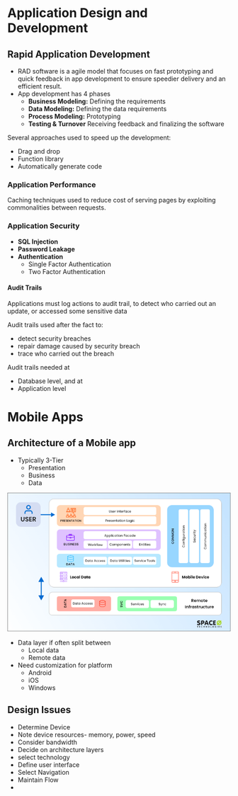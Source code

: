 # Application Design and Development
## Rapid Application Development
- RAD software is a agile model that focuses on fast prototyping and quick feedback in app development to ensure speedier delivery and an efficient result.
- App development has 4 phases
  - **Business Modeling:** Defining the requirements
  - **Data Modeling:** Defining the data requirements
  - **Process Modeling:** Prototyping
  - **Testing & Turnover** Receiving feedback and finalizing the software

Several approaches used to speed up the development:
- Drag and drop 
- Function library
- Automatically generate code

### Application Performance
Caching techniques used to reduce cost of serving pages by exploiting commonalities between requests.

### Application Security
- **SQL Injection**
- **Password Leakage**
- **Authentication**
  - Single Factor Authentication
  - Two Factor Authentication

#### Audit Trails
Applications must log actions to audit trail, to detect who carried out an update, or accessed some sensitive data

Audit trails used after the fact to:
- detect security breaches
- repair damage caused by security breach 
- trace who carried out the breach

Audit trails needed at
- Database level, and at
- Application level

# Mobile Apps
## Architecture of a Mobile app
- Typically 3-Tier
  - Presentation
  - Business
  - Data

![alt text](images/image.png)
- Data layer if often split between
  - Local data
  - Remote data
- Need customization for platform
  - Android
  - iOS
  - Windows


## Design Issues
- Determine Device
- Note device resources- memory, power, speed
- Consider bandwidth
- Decide on architecture layers
- select technology
- Define user interface
- Select Navigation 
- Maintain Flow
- 